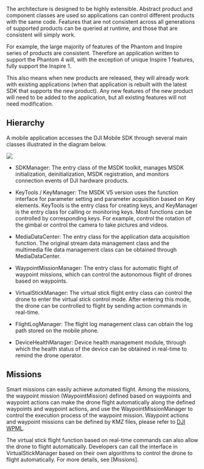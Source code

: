 The architecture is designed to be highly extensible. Abstract product and component classes are used so applications can control different products with the same code. Features that are not consistent across all generations of supported products can be queried at runtime, and those that are consistent will simply work.

For example, the large majority of features of the Phantom and Inspire series of products are consistent. Therefore an application written to support the Phantom 4 will, with the exception of unique Inspire 1 features, fully support the Inspire 1. 

This also means when new products are released, they will already work with existing applications (when that application is rebuilt with the latest SDK that supports the new product). Any new features of the new product will need to be added to the application, but all existing features will not need modification.

## Hierarchy

A mobile application accesses the DJI Mobile SDK through several main classes illustrated in the diagram below.

<html><img src="https://terra-1-g.djicdn.com/84f990b0bbd145e6a3930de0c55d3b2b/admin/doc/6ee6bd18-5453-4698-97bf-6479ab0c5c5f.png"></html>

* SDKManager: The entry class of the MSDK toolkit, manages MSDK initialization, deinitialization, MSDK registration, and monitors connection events of DJI hardware products.

* KeyTools / KeyManager: The MSDK V5 version uses the function interface for parameter setting and parameter acquisition based on Key elements. KeyTools is the entry class for creating keys, and KeyManager is the entry class for calling or monitoring keys. Most functions can be controlled by corresponding keys. For example, control the rotation of the gimbal or control the camera to take pictures and videos.

* MediaDataCenter: The entry class for the application data acquisition function. The original stream data management class and the multimedia file data management class can be obtained through MediaDataCenter.

* WaypointMissionManager: The entry class for automatic flight of waypoint missions, which can control the autonomous flight of drones based on waypoints.

* VirtualStickManager: The virtual stick flight entry class can control the drone to enter the virtual stick control mode. After entering this mode, the drone can be controlled to flight by sending action commands in real-time.

* FlightLogManager: The flight log management class can obtain the log path stored on the mobile phone.

* DeviceHealthManager: Device health management module, through which the health status of the device can be obtained in real-time to remind the drone operator.


## Missions

Smart missions can easily achieve automated flight. Among the missions, the waypoint mission (WaypointMission) defined based on waypoints and waypoint actions can make the drone flight automatically along the defined waypoints and waypoint actions, and use the WaypointMissionManager to control the execution process of the waypoint mission. Waypoint actions and waypoint missions can be defined by KMZ files, please refer to [DJI WPML](？？？).

The virtual stick flight function based on real-time commands can also allow the drone to flight automatically. Developers can call the interface in VirtualStickManager based on their own algorithms to control the drone to flight automatically. For more details, see [Missions].
